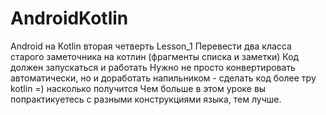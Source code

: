 # AndroidKotlin
 Android на Kotlin вторая четверть
 Lesson_1
 Перевести два класса старого заметочника на котлин (фрагменты списка и заметки)
 Код должен запускаться и работать
 Нужно не просто конвертировать автоматически, но и доработать напильником - сделать код более тру kotlin =) насколько получится
 Чем больше в этом уроке вы попрактикуетесь с разными конструкциями языка, тем лучше.
